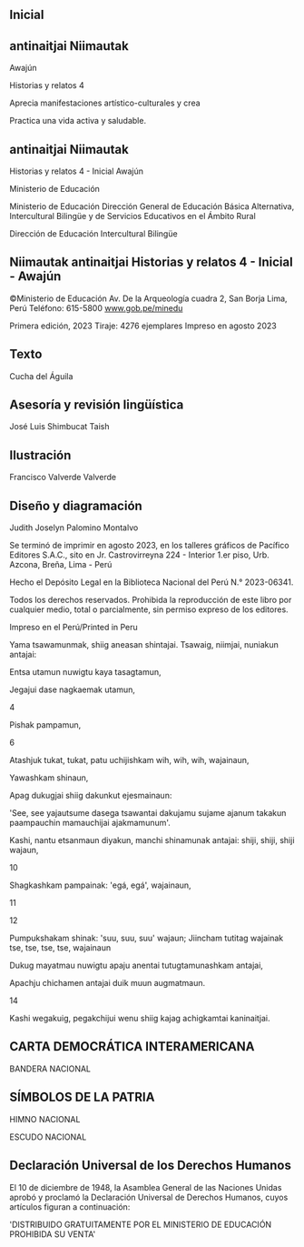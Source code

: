 ## Inicial

## antinaitjai Niimautak

Awajún

<!-- image -->

Historias y relatos 4

<!-- image -->

<!-- image -->

<!-- image -->

<!-- image -->

Aprecia manifestaciones artístico-culturales y crea

Practica una vida activa y saludable.

<!-- image -->

## antinaitjai Niimautak

<!-- image -->

Historias y relatos 4 - Inicial Awajún

<!-- image -->

Ministerio de Educación

Ministerio de Educación Dirección General de Educación Básica Alternativa, Intercultural Bilingüe y de Servicios Educativos en el Ámbito Rural

Dirección de Educación Intercultural Bilingüe

## Niimautak antinaitjai Historias y relatos 4 - Inicial - Awajún

©Ministerio de Educación Av. De la Arqueología cuadra 2, San Borja Lima, Perú Teléfono: 615-5800 www.gob.pe/minedu

Primera edición, 2023 Tiraje: 4276 ejemplares Impreso en agosto 2023

## Texto

Cucha del Águila

## Asesoría y revisión lingüística

José Luis Shimbucat Taish

## Ilustración

Francisco Valverde Valverde

## Diseño y diagramación

Judith Joselyn Palomino Montalvo

Se terminó de imprimir en agosto 2023, en los talleres gráficos de Pacífico Editores S.A.C., sito en Jr. Castrovirreyna 224 - Interior 1.er piso, Urb. Azcona, Breña, Lima - Perú

Hecho el Depósito Legal en la Biblioteca Nacional del Perú N.° 2023-06341.

Todos los derechos reservados. Prohibida la reproducción de este libro por cualquier medio, total o parcialmente, sin permiso expreso de los editores.

Impreso en el Perú/Printed in Peru

<!-- image -->

Yama tsawamunmak, shiig aneasan shintajai. Tsawaig, niimjai, nuniakun antajai:

Entsa utamun nuwigtu kaya tasagtamun,

<!-- image -->

<!-- image -->

Jegajui dase nagkaemak utamun,

4

<!-- image -->

Pishak pampamun,

<!-- image -->

<!-- image -->

6

Atashjuk tukat, tukat, patu uchijishkam wih, wih, wih, wajainaun,

<!-- image -->

Yawashkam shinaun,

<!-- image -->

<!-- image -->

<!-- image -->

Apag dukugjai shiig dakunkut ejesmainaun:

'See, see yajautsume dasega tsawantai dakujamu sujame ajanum takakun paampauchin mamauchijai ajakmamunum'.

<!-- image -->

Kashi, nantu etsanmaun diyakun, manchi shinamunak antajai: shiji, shiji, shiji wajaun,

10

<!-- image -->

Shagkashkam pampainak: 'egá, egá', wajainaun,

11

<!-- image -->

12

Pumpukshakam shinak: 'suu, suu, suu' wajaun; Jiincham tutitag wajainak tse, tse, tse, tse, wajainaun

<!-- image -->

Dukug mayatmau nuwigtu apaju anentai tutugtamunashkam antajai,

<!-- image -->

Apachju chichamen antajai duik muun augmatmaun.

14

<!-- image -->

Kashi wegakuig, pegakchijui wenu shiig kajag achigkamtai kaninaitjai.

<!-- image -->

<!-- image -->

## CARTA DEMOCRÁTICA INTERAMERICANA

<!-- image -->

<!-- image -->

<!-- image -->

BANDERA NACIONAL

## SÍMBOLOS DE LA PATRIA

<!-- image -->

HIMNO NACIONAL

<!-- image -->

ESCUDO NACIONAL

## Declaración Universal de los Derechos Humanos

El 10 de diciembre de 1948, la Asamblea General de las Naciones Unidas aprobó y proclamó la Declaración Universal de Derechos Humanos, cuyos artículos figuran a continuación:

'DISTRIBUIDO GRATUITAMENTE POR EL MINISTERIO DE EDUCACIÓN PROHIBIDA SU VENTA'